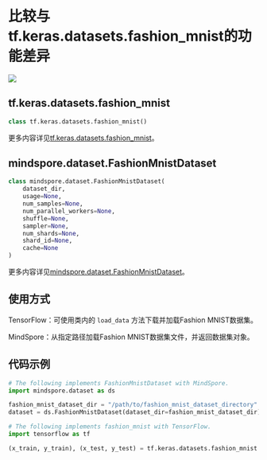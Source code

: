 # 比较与tf.keras.datasets.fashion_mnist的功能差异

<a href="https://gitee.com/mindspore/docs/blob/r1.10/docs/mindspore/source_zh_cn/note/api_mapping/tensorflow_diff/fashion_mnist.md" target="_blank"><img src="https://mindspore-website.obs.cn-north-4.myhuaweicloud.com/website-images/r1.9/resource/_static/logo_source.png"></a>

## tf.keras.datasets.fashion_mnist

```python
class tf.keras.datasets.fashion_mnist()
```

更多内容详见[tf.keras.datasets.fashion_mnist](https://www.tensorflow.org/versions/r1.15/api_docs/python/tf/keras/datasets/fashion_mnist)。

## mindspore.dataset.FashionMnistDataset

```python
class mindspore.dataset.FashionMnistDataset(
    dataset_dir,
    usage=None,
    num_samples=None,
    num_parallel_workers=None,
    shuffle=None,
    sampler=None,
    num_shards=None,
    shard_id=None,
    cache=None
)
```

更多内容详见[mindspore.dataset.FashionMnistDataset](https://mindspore.cn/docs/zh-CN/r1.10/api_python/dataset/mindspore.dataset.FashionMnistDataset.html#mindspore.dataset.FashionMnistDataset)。

## 使用方式

TensorFlow：可使用类内的 `load_data` 方法下载并加载Fashion MNIST数据集。

MindSpore：从指定路径加载Fashion MNIST数据集文件，并返回数据集对象。

## 代码示例

```python
# The following implements FashionMnistDataset with MindSpore.
import mindspore.dataset as ds

fashion_mnist_dataset_dir = "/path/to/fashion_mnist_dataset_directory"
dataset = ds.FashionMnistDataset(dataset_dir=fashion_mnist_dataset_dir)

# The following implements fashion_mnist with TensorFlow.
import tensorflow as tf

(x_train, y_train), (x_test, y_test) = tf.keras.datasets.fashion_mnist.load_data()
```
